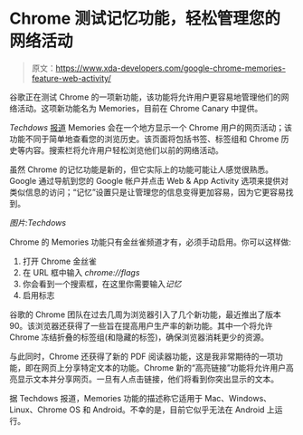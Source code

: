# Chrome 测试记忆功能，轻松管理您的网络活动

> 原文：<https://www.xda-developers.com/google-chrome-memories-feature-web-activity/>

谷歌正在测试 Chrome 的一项新功能，该功能将允许用户更容易地管理他们的网络活动。这项新功能名为 Memories，目前在 Chrome Canary 中提供。

*Techdows* [报道](https://techdows.com/2021/04/chrome-memories-let-you-see-find-your-web-activity.html) Memories 会在一个地方显示一个 Chrome 用户的网页活动；该功能不同于简单地查看您的浏览历史。该页面将包括书签、标签组和 Chrome 历史等内容。搜索栏将允许用户轻松浏览他们以前的网络活动。

虽然 Chrome 的记忆功能是新的，但它实际上的功能可能让人感觉很熟悉。Google 通过导航到您的 Google 帐户并点击 Web & App Activity 选项来提供对类似信息的访问；“记忆”设置只是让管理您的信息变得更加容易，因为它更容易找到。

*图片:Techdows*

Chrome 的 Memories 功能只有金丝雀频道才有，必须手动启用。你可以这样做:

1.  打开 Chrome 金丝雀
2.  在 URL 框中输入 *chrome://flags*
3.  你会看到一个搜索框，在这里你需要输入*记忆*
4.  启用标志

谷歌的 Chrome 团队在过去几周为浏览器引入了几个新功能，最近推出了版本 90。该浏览器还获得了一些旨在提高用户生产率的新功能。其中一个将允许 Chrome 冻结折叠的标签组(和隐藏的标签)，确保浏览器消耗更少的资源。

与此同时，Chrome 还获得了新的 PDF 阅读器功能，这是我非常期待的一项功能，即在网页上分享特定文本的功能。Chrome 新的“高亮链接”功能将允许用户高亮显示文本并分享网页。一旦有人点击链接，他们将看到你突出显示的文本。

据 Techdows 报道，Memories 功能的描述称它适用于 Mac、Windows、Linux、Chrome OS 和 Android。不幸的是，目前它似乎无法在 Android 上运行。